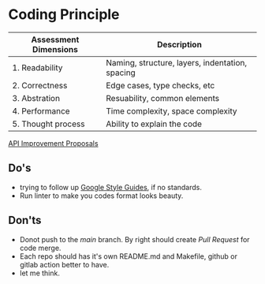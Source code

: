 # Coding Principle

| Assessment Dimensions |  Description |
| ---- |  --- |
| 1. Readability |  Naming, structure, layers, indentation, spacing |
| 2. Correctness | Edge cases, type checks, etc |
| 3. Abstration | Resuability, common elements |
| 4. Performance | Time complexity, space complexity |
| 5. Thought process | Ability to explain the code |

[API Improvement Proposals](https://google.aip.dev/1)

## Do's

- trying to follow up [Google Style Guides](https://google.github.io/styleguide/), if no standards.
- Run linter to make you codes format looks beauty.

## Don'ts

- Donot push to the *main* branch. By right should create *Pull Request* for code merge.
- Each repo should has it's own README.md and Makefile, github or gitlab action better to have.
- let me think.
